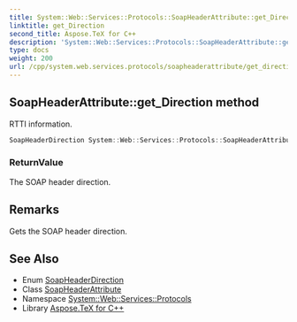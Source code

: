 ```yaml
---
title: System::Web::Services::Protocols::SoapHeaderAttribute::get_Direction method
linktitle: get_Direction
second_title: Aspose.TeX for C++
description: 'System::Web::Services::Protocols::SoapHeaderAttribute::get_Direction method. RTTI information in C++.'
type: docs
weight: 200
url: /cpp/system.web.services.protocols/soapheaderattribute/get_direction/
---
```

## SoapHeaderAttribute::get_Direction method


RTTI information.

```cpp
SoapHeaderDirection System::Web::Services::Protocols::SoapHeaderAttribute::get_Direction()
```


### ReturnValue

The SOAP header direction.
## Remarks


Gets the SOAP header direction. 
## See Also

* Enum [SoapHeaderDirection](../../soapheaderdirection/)
* Class [SoapHeaderAttribute](../)
* Namespace [System::Web::Services::Protocols](../../)
* Library [Aspose.TeX for C++](../../../)
